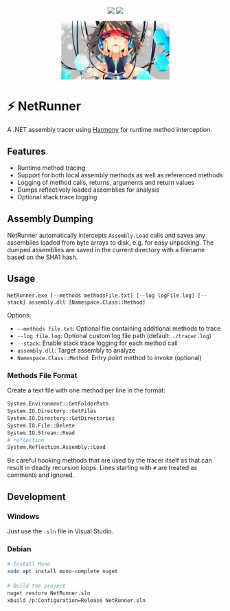 <p align="center">
  <img src="https://img.shields.io/badge/.NET-blueviolet" />
  <img src="https://img.shields.io/badge/Malware%20Analysis-orange" />
</p>

<p align="center">
  <img src="assets/top.png" alt="Banner" width="50%">
</p>

# ⚡ NetRunner

A .NET assembly tracer using [Harmony](https://github.com/pardeike/Harmony) for runtime method interception.

## Features

- Runtime method tracing
- Support for both local assembly methods as well as referenced methods
- Logging of method calls, returns, arguments and return values
- Dumps reflectively loaded assemblies for analysis
- Optional stack trace logging

## Assembly Dumping

NetRunner automatically intercepts `Assembly.Load` calls and saves any assemblies loaded from byte arrays to disk, e.g. for easy unpacking. The dumped assemblies are saved in the current directory with a filename based on the SHA1 hash.

## Usage

```
NetRunner.exe [--methods methodsFile.txt] [--log logFile.log] [--stack] assembly.dll [Namespace.Class::Method]
```

Options:
- `--methods file.txt`: Optional file containing additional methods to trace
- `--log file.log`: Optional custom log file path (default: `./tracer.log`)
- `--stack`: Enable stack trace logging for each method call
- `assembly.dll`: Target assembly to analyze
- `Namespace.Class::Method`: Entry point method to invoke (optional)

### Methods File Format

Create a text file with one method per line in the format:
```python
System.Environment::GetFolderPath
System.IO.Directory::GetFiles
System.IO.Directory::GetDirectories
System.IO.File::Delete
System.IO.Stream::Read
# reflection
System.Reflection.Assembly::Load
```

Be careful hooking methods that are used by the tracer itself as that can result in deadly recursion loops.
Lines starting with `#` are treated as comments and ignored.

## Development

### Windows

Just use the `.sln` file in Visual Studio.

### Debian

```bash
# Install Mono
sudo apt install mono-complete nuget  

# Build the project
nuget restore NetRunner.sln
xbuild /p:Configuration=Release NetRunner.sln
```
